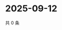 # 2025-09-12

共 0 条

<!-- BEGIN ZHIHUVIDEO -->
<!-- 最后更新时间 Fri Sep 12 2025 18:12:30 GMT+0800 (China Standard Time) -->

<!-- END ZHIHUVIDEO -->
